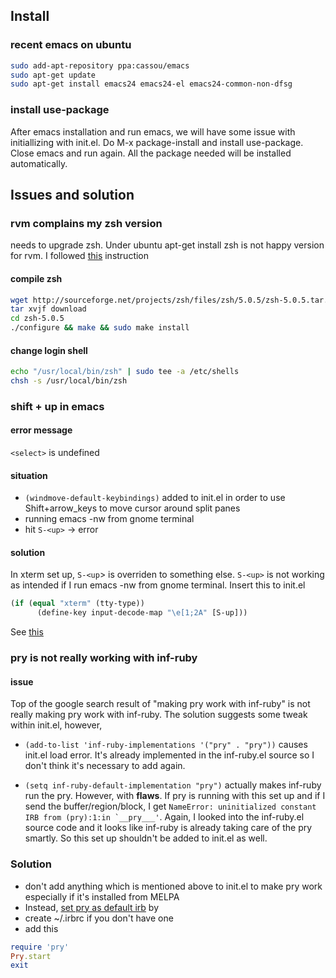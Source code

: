 ## Install
### recent emacs on ubuntu

``` bash
sudo add-apt-repository ppa:cassou/emacs
sudo apt-get update
sudo apt-get install emacs24 emacs24-el emacs24-common-non-dfsg
```

### install use-package
After emacs installation and run emacs, we will have some issue with initiallizing with init.el. Do M-x package-install and install use-package. Close emacs and run again. All the package needed will be installed automatically.


## Issues and solution
### rvm complains my zsh version
needs to upgrade zsh. Under ubuntu apt-get install zsh is not happy version for rvm. I followed [this](http://michaelheap.com/installing-zsh-5-0-on-centos-5-7/) instruction
#### compile zsh
``` bash
wget http://sourceforge.net/projects/zsh/files/zsh/5.0.5/zsh-5.0.5.tar.bz2/download
tar xvjf download
cd zsh-5.0.5
./configure && make && sudo make install
```
#### change login shell
``` bash
echo "/usr/local/bin/zsh" | sudo tee -a /etc/shells
chsh -s /usr/local/bin/zsh
```

### shift + up in emacs
#### error message
`<select>` is undefined

#### situation
* `(windmove-default-keybindings)` added to init.el in order to use Shift+arrow_keys to move cursor around split panes
* running emacs -nw from gnome terminal
* hit `S-<up>` -> error

#### solution
In xterm set up, `S-<up`> is overriden to something else. `S-<up>` is not working as intended if I run emacs -nw from gnome terminal. Insert this to init.el
``` lisp
(if (equal "xterm" (tty-type))
      (define-key input-decode-map "\e[1;2A" [S-up]))
```
See [this](http://lists.gnu.org/archive/html/help-gnu-emacs/2011-05/msg00211.html)

### pry is not really working with inf-ruby
#### issue
Top of the google search result of "making pry work with inf-ruby" is not really making pry work with inf-ruby. The solution suggests some tweak within init.el, however,

* ```(add-to-list 'inf-ruby-implementations '("pry" . "pry"))``` causes init.el load error. It's already implemented in the inf-ruby.el source so I don't think it's necessary to add again.

* ```(setq inf-ruby-default-implementation "pry")``` actually makes inf-ruby run the pry. However, with **flaws**. If pry is running with this set up and if I send the buffer/region/block, I get ```NameError: uninitialized constant IRB from (pry):1:in `__pry___'```. Again, I looked into the inf-ruby.el source code and it looks like inf-ruby is already taking care of the pry smartly. So this set up shouldn't be added to init.el as well.

### Solution
* don't add anything which is mentioned above to init.el to make pry work especially if it's installed from MELPA
* Instead, [set pry as default irb](http://blog.revathskumar.com/2012/11/set-pry-as-default-irb.html) by
 * create ~/.irbrc if you don't have one
 * add this
  ```ruby 
require 'pry'
Pry.start
exit
